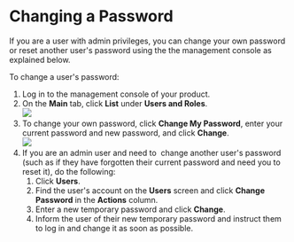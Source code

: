 # Changing a Password

If you are a user with admin privileges, you can change your own
password or reset another user's password using the the management
console as explained below.

To change a user's password:

1.  Log in to the management console of your product.
2.  On the **Main** tab, click **List** under **Users and Roles**.  
    ![](attachments/53125500/53287376.png) 
3.  To change your own password, click **Change My Password**, enter
    your current password and new password, and click **Change**.  
    ![](attachments/53125500/53287375.png) 
4.  If you are an admin user and need to  change another user's password
    (such as if they have forgotten their current password and need you
    to reset it), do the following:
    1.  Click **Users**.
    2.  Find the user's account on the **Users** screen and click
        **Change Password** in the **Actions** column.
    3.  Enter a new temporary password and click **Change**.
    4.  Inform the user of their new temporary password and instruct
        them to log in and change it as soon as possible.

